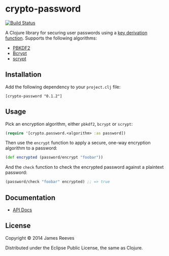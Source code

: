 # crypto-password

[![Build Status](https://travis-ci.org/weavejester/crypto-password.png?branch=master)](https://travis-ci.org/weavejester/crypto-password)

A Clojure library for securing user passwords using a
[key derivation function][1]. Supports the following algorithms:

* [PBKDF2](http://en.wikipedia.org/wiki/PBKDF2)
* [Bcrypt](http://bcrypt.sourceforge.net/)
* [scrypt](http://www.tarsnap.com/scrypt.html)

[1]: http://en.wikipedia.org/wiki/Key_derivation_function

## Installation

Add the following dependency to your `project.clj` file:

    [crypto-password "0.1.2"]

## Usage

Pick an encryption algorithm, either `pbkdf2`, `bcrypt` or `scrypt`:

```clojure
(require '[crypto.password.<algorithm> :as password])
```

Then use the `encrypt` function to apply a secure, one-way encryption
algorithm to a password:

```clojure
(def encrypted (password/encrypt "foobar"))
```

And the `check` function to check the encrypted password against a
plaintext password:

```clojure
(password/check "foobar" encrypted) ;; => true
```

## Documentation

* [API Docs](http://weavejester.github.com/crypto-password/)

## License

Copyright © 2014 James Reeves

Distributed under the Eclipse Public License, the same as Clojure.
